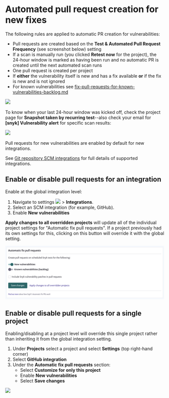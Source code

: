 # Automated pull request creation for new fixes

The following rules are applied to automatic PR creation for vulnerabilities:

* Pull requests are created based on the **Test & Automated Pull Request Frequency** (see screenshot below) setting
* If a scan is manually run (you clicked **Retest now** for the project), the 24-hour window is marked as having been run and no automatic PR is created until the next automated scan runs
* One pull request is created per project
* If **either** the vulnerability itself is new and has a fix available **or** if the fix is new and is not ignored
* For known vulnerabilities see [fix-pull-requests-for-known-vulnerabilities-backlog.md](fix-pull-requests-for-known-vulnerabilities-backlog.md "mention")

![](../../../.gitbook/assets/os1.png)

To know when your last 24-hour window was kicked off, check the project page for **Snapshot taken by recurring test**--also check your email for **\[snyk] Vulnerability alert** for specific scan results:

![](../../../.gitbook/assets/os2.png)

Pull requests for new vulnerabilities are enabled by default for new integrations.

See [Git repository SCM integrations](https://support.snyk.io/hc/en-us/sections/360001138098-Git-repository-SCM-integrations) for full details of supported integrations.

## Enable or disable pull requests for an integration

Enable at the global integration level:

1. Navigate to settings ![](../../../.gitbook/assets/cog\_icon.png) > **Integrations**.
2. Select an SCM integration (for example, GitHub).
3. Enable **New vulnerabilities**

**Apply changes to all overridden projects** will update all of the individual project settings for "Automatic fix pull requests". If a project previously had its own settings for this, clicking on this button will override it with the global setting.

![](../../../.gitbook/assets/global-pr-setting.png)

## Enable or disable pull requests for a single project

Enabling/disabling at a project level will override this single project rather than inheriting it from the global integration setting.

1. Under **Projects** select a project and select **Settings** (top right-hand corner)
2. Select **GitHub integration**
3. Under the **Automatic fix pull requests** section:
   * Select **Customize for only this project**
   * Enable **New vulnerabilities**
   * Select **Save changes**

![](../../../.gitbook/assets/os3.png)
